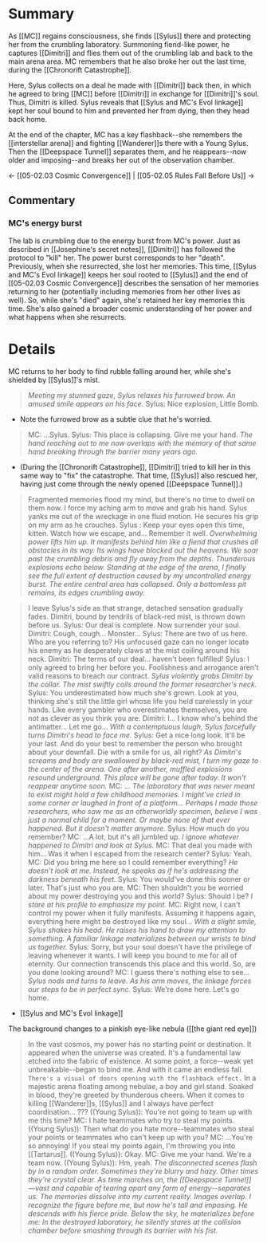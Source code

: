# Summary
As [[MC]] regains consciousness, she finds [[Sylus]] there and protecting her from the crumbling laboratory. Summoning fiend-like power, he captures [[Dimitri]] and flies them out of the crumbling lab and back to the main arena area. MC remembers that he also broke her out the last time, during the [[Chronorift Catastrophe]].

Here, Sylus collects on a deal he made with [[Dimitri]] back then, in which he agreed to bring [[MC]] before [[Dimitri]] in exchange for [[Dimitri]]'s soul. Thus, Dimitri is killed. Sylus reveals that [[Sylus and MC's Evol linkage]] kept her soul bound to him and prevented her from dying, then they head back home.

At the end of the chapter, MC has a key flashback--she remembers the [[interstellar arena]] and fighting [[Wanderer]]s there with a Young Sylus. Then the [[Deepspace Tunnel]] separates them, and he reappears--now older and imposing--and breaks her out of the observation chamber.

← [[05-02.03 Cosmic Convergence]] | [[05-02.05 Rules Fall Before Us]] →
## Commentary
### MC's energy burst
The lab is crumbling due to the energy burst from MC's power. Just as described in [[Josephine's secret notes]], [[Dimitri]] has followed the protocol to "kill" her. The power burst corresponds to her "death". Previously, when she resurrected, she lost her memories. This time, [[Sylus and MC's Evol linkage]] keeps her soul rooted to [[Sylus]] and the end of [[05-02.03 Cosmic Convergence]] describes the sensation of her memories returning to her (potentially including memories from her other lives as well). So, while she's "died" again, she's retained her key memories this time. She's also gained a broader cosmic understanding of her power and what happens when she resurrects.

# Details
MC returns to her body to find rubble falling around her, while she's shielded by [[Sylus]]'s mist.

> *Meeting my stunned gaze, Sylus relaxes his furrowed brow. An amused smile appears on his face.*
> Sylus: Nice explosion, Little Bomb.
* Note the furrowed brow as a subtle clue that he's worried.

> MC: ...Sylus.
> Sylus: This place is collapsing. Give me your hand.
> *The hand reaching out to me now overlaps with the memory of that same hand breaking through the barrier many years ago.*
* (During the [[Chronorift Catastrophe]], [[Dimitri]] tried to kill her in this same way to "fix" the catastrophe. That time, [[Sylus]] also rescued her, having just come through the newly opened [[Deepspace Tunnel]].)

> Fragmented memories flood my mind, but there's no time to dwell on them now.
> I force my aching arm to move and grab his hand.
> Sylus yanks me out of the wreckage in one fluid motion. He secures his grip on my arm as he crouches.
> Sylus : Keep your eyes open this time, kitten. Watch how we escape, and... Remember it well.
> *Overwhelming power lifts him up. It manifests behind him like a fiend that crushes all obstacles in its way. Its wings have blocked out the heavens.*
> *We soar past the crumbling debris and fly away from the depths. Thunderous explosions echo below.*
> *Standing at the edge of the arena, I finally see the full extent of destruction caused by my uncontrolled energy burst.*
> *The entire central area has collapsed. Only a bottomless pit remains, its edges crumbling away.*

> I leave Sylus's side as that strange, detached sensation gradually fades.
> Dimitri, bound by tendrils of black-red mist, is thrown down before us.
> Sylus: Our deal is complete. Now surrender your soul.
> Dimitri: Cough, cough... Monster...
> Sylus: There are two of us here. Who are you referring to?
> His unfocused gaze can no longer locate his enemy as he desperately claws at the mist coiling around his neck.
> Dimitri: The terms of our deal... haven't been fulfilled!
> Sylus: I only agreed to bring her before you. Foolishness and arrogance aren't valid reasons to breach our contract.
> *Sylus violently grabs Dimitri by the collar. The mist swiftly coils around the former researcher's neck.*
> Sylus: You underestimated how much she's grown. Look at you, thinking she's still the little girl whose life you held carelessly in your hands. Like every gambler who overestimates themselves, you are not as clever as you think you are.
> Dimitri: I... I know who's behind the antimatter... Let me go...
> *With a contemptuous laugh, Sylus forcefully turns Dimitri's head to face me.*
> Sylus: Get a nice long look. It'll be your last. And do your best to remember the person who brought about your downfall. Die with a smile for us, all right?
> *As Dimitri's screams and body are swallowed by black-red mist, I turn my gaze to the center of the arena.*
> *One after another, muffled explosions resound underground.*
> *This place will be gone after today. It won't reappear anytime soon.*
> MC: ...
> *The laboratory that was never meant to exist might hold a few childhood memories. I might've cried in some corner or laughed in front of a platform...*
> *Perhaps I made those researchers, who saw me as an otherworldly specimen, believe I was just a normal child for a moment.*
> *Or maybe none of that ever happened. But it doesn't matter anymore.*
> Sylus: How much do you remember?
> MC: ...A lot, but it's all jumbled up.
> *l ignore whatever happened to Dimitri and look at Sylus.*
> MC: That deal you made with him... Was it when I escaped from the research center?
> Sylus: Yeah.
> MC: Did you bring me here so I could remember everything?
> *He doesn't look at me. Instead, he speaks as if he's addressing the darkness beneath his feet.*
> Sylus: You would've done this sooner or later. That's just who you are.
> MC: Then shouldn't you be worried about my power destroying you and this world?
> Sylus: Should I be?
> *I stare at his profile to emphasize my point.*
> MC: Right now, I can't control my power when it fully manifests. Assuming it happens again, everything here might be destroyed like my soul...
> *With a slight smile, Sylus shakes his head. He raises his hand to draw my attention to something.*
> *A familiar linkage materializes between our wrists to bind us together.*
> Sylus: Sorry, but your soul doesn't have the privilege of leaving whenever it wants. I will keep you bound to me for all of eternity. Our connection transcends this place and this world. So, are you done looking around?
> MC: I guess there's nothing else to see...
> *Sylus nods and turns to leave.*
> *As his arm moves, the linkage forces our steps to be in perfect sync.*
> Sylus: We're done here. Let's go home.
* [[Sylus and MC's Evol linkage]]

The background changes to a pinkish eye-like nebula ([[the giant red eye]])
> In the vast cosmos, my power has no starting point or destination. It appeared when the universe was created. It's a fundamental law etched into the fabric of existence.
> At some point, a force--weak yet unbreakable--began to bind me.
> And with it came an endless fall.
> `There's a visual of doors opening with the flashback effect.`
> In a majestic arena floating among nebulae, a boy and girl stand. Soaked in blood, they're greeted by thunderous cheers.
> When it comes to killing [[Wanderer]]s, [[Sylus]] and I always have perfect coordination...
> ??? ((Young Sylus)): You're not going to team up with me this time?
> MC: I hate teammates who try to steal my points.
> ((Young Sylus)): Then what do you hate more--teammates who steal your points or teammates who can't keep up with you?
> MC: ...You're so annoying! If you steal my points again, I'm throwing you into [[Tartarus]].
> ((Young Sylus)): Okay.
> MC: Give me your hand. We're a team now.
> ((Young Sylus)): Hm, yeah.
> *The disconnected scenes flash by in a random order.*
> *Sometimes they're blurry and hazy. Other times they're crystal clear.*
> *As time marches on, the [[Deepspace Tunnel]] —vast and capable of tearing apart any form of energy--separates us.*
> *The memories dissolve into my current reality. Images overlap. I recognize the figure before me, but now he's tall and imposing.*
> *He descends with his fierce pride. Below the sky, he materializes before me:*
> *In the destroyed laboratory, he silently stares at the collision chamber before smashing through its barrier with his fist.*